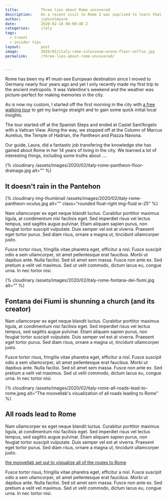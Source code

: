 ```yaml
---
title:			Three lies about Rome uncovered
description:	On a recent visit to Rome I was suprised to learn that these three commonly known Roman facts are not true.
author:			judsonlmoore
date:			2020-02-18 08:08:48 Z
categories:		italy
tags:			
  - travel
  - insider tips
layout:			post
image:			2020/02/italy-rome-colosseum-arena-floor-selfie.jpg
permalink:		/three-lies-about-rome-uncovered/


---
```



Rome has been my #1 must-see European destination since I moved to Germany nearly four years ago and yet I only recently made my first trip to the ancient metropolis. It was Valentine's weekend and the weather was picture-perfect for making memories in the city.

As is now my custom, I started off the first morning in the city with [a free walking tour](https://www.romefreewalkingtour.com/en/) to get my barings straight and to gain some quick initial local insights. 

The tour started off at the Spanish Steps and ended at Castel Sant’Angelo with a Vatican View. Along the way, we stopped off at the Column of Marcus Aurelius, the Temple of Hadrian, the Pantheon and Piazza Navona. 

Our guide, Laura, did a fantastic job transfering the knowledge she has gained about Rome in her 14 years of living in the city. We learned a lot of interesting things, including some truths about ....







{% cloudinary /assets/images/2020/02/italy-rome-pantheon-floor-drainage.jpg alt="" %}

## It doesn't rain in the Pantehon

{% cloudinary img-thumbnail /assets/images/2020/02/italy-rome-pantheon-oculus.jpg alt="" class="rounded float-right img-fluid w-25" %}

Nam ullamcorper ex eget neque blandit luctus. Curabitur porttitor maximus ligula, at condimentum nisi facilisis eget. Sed imperdiet risus vel lectus tempus, sed sagittis augue pulvinar. Etiam aliquam sapien purus, non feugiat tortor suscipit vulputate. Duis semper vel est at viverra. Praesent eget tortor purus. Sed diam risus, ornare a magna ut, tincidunt ullamcorper justo.

Fusce tortor risus, fringilla vitae pharetra eget, efficitur a nisl. Fusce suscipit odio a sem ullamcorper, sit amet pellentesque erat faucibus. Morbi ut dapibus ante. Nulla facilisi. Sed sit amet sem massa. Fusce non ante ex. Sed pretium a velit vel maximus. Sed ut velit commodo, dictum lacus eu, congue urna. In nec tortor nisi.

{% cloudinary /assets/images/2020/02/italy-rome-fontana-dei-fiumi.jpg alt="" %}

## Fontana dei Fiumi is shunning a church (and its creator)

Nam ullamcorper ex eget neque blandit luctus. Curabitur porttitor maximus ligula, at condimentum nisi facilisis eget. Sed imperdiet risus vel lectus tempus, sed sagittis augue pulvinar. Etiam aliquam sapien purus, non feugiat tortor suscipit vulputate. Duis semper vel est at viverra. Praesent eget tortor purus. Sed diam risus, ornare a magna ut, tincidunt ullamcorper justo.

Fusce tortor risus, fringilla vitae pharetra eget, efficitur a nisl. Fusce suscipit odio a sem ullamcorper, sit amet pellentesque erat faucibus. Morbi ut dapibus ante. Nulla facilisi. Sed sit amet sem massa. Fusce non ante ex. Sed pretium a velit vel maximus. Sed ut velit commodo, dictum lacus eu, congue urna. In nec tortor nisi.

{% cloudinary /assets/images/2020/02/italy-rome-all-roads-lead-to-rome.jpeg alt="The moovellab's visualization of all roads leading to Rome" %}

## All roads lead to Rome

Nam ullamcorper ex eget neque blandit luctus. Curabitur porttitor maximus ligula, at condimentum nisi facilisis eget. Sed imperdiet risus vel lectus tempus, sed sagittis augue pulvinar. Etiam aliquam sapien purus, non feugiat tortor suscipit vulputate. Duis semper vel est at viverra. Praesent eget tortor purus. Sed diam risus, ornare a magna ut, tincidunt ullamcorper justo.

[the moovellab set out to visiualize all of the routes to Rome](https://www.move-lab.com/project/roadstorome/countries)

Fusce tortor risus, fringilla vitae pharetra eget, efficitur a nisl. Fusce suscipit odio a sem ullamcorper, sit amet pellentesque erat faucibus. Morbi ut dapibus ante. Nulla facilisi. Sed sit amet sem massa. Fusce non ante ex. Sed pretium a velit vel maximus. Sed ut velit commodo, dictum lacus eu, congue urna. In nec tortor nisi.